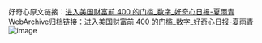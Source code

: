 好奇心原文链接：[进入美国财富前 400 的门槛_数字_好奇心日报-夏雨青](https://www.qdaily.com/articles/2659.html)
WebArchive归档链接：[进入美国财富前 400 的门槛_数字_好奇心日报-夏雨青](http://web.archive.org/web/20190623151320/https://www.qdaily.com/articles/2659.html)
![image](http://ww3.sinaimg.cn/large/007d5XDply1g3v6gd4qelj30u0271e1q)